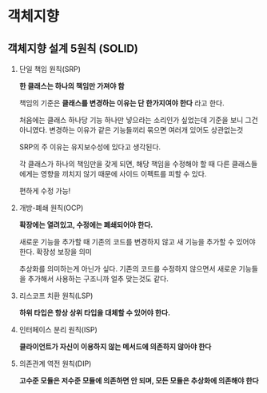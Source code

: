 # 객체지향

## 객체지향 설계 5원칙 (SOLID)

1. 단일 책임 원칙(SRP)
   
   **한 클래스는 하나의 책임만 가져야 함**

   책임의 기준은 **클래스를 변경하는 이유는 단 한가지여야 한다** 라고 한다.

	처음에는 클래스 하나당 기능 하나만 넣으라는 소리인가 싶었는데 기준을 보니 그건 아니였다. 변경하는 이유가 같은 기능들끼리 묶으면 여러개 있어도 상관없는것
	
	SRP의 주 이유는 유지보수성에 있다고 생각된다.

	각 클래스가 하나의 책임만을 갖게 되면, 해당 책임을 수정해야 할 때 다른 클래스들에게는 영향을 끼치지 않기 때문에 사이드 이펙트를 피할 수 있다.
	
	편하게 수정 가능!

2. 개방-폐쇄 원칙(OCP)

	**확장에는 열려있고, 수정에는 폐쇄되어야 한다.**

	새로운 기능을 추가할 때 기존의 코드를 변경하지 않고 새 기능을 추가할 수 있어야 한다. 확장성 보장을 의미

	추상화를 의미하는게 아닌가 싶다. 기존의 코드를 수정하지 않으면서 새로운 기능들을 추가해서 사용하는 구조니까 얼추 맞는것도 같다.

3. 리스코프 치환 원칙(LSP)
   
   **하위 타입은 항상 상위 타입을 대체할 수 있어야 한다.**
4. 인터페이스 분리 원칙(ISP)
	
	**클라이언트가 자신이 이용하지 않는 메서드에 의존하지 않아야 한다**

5. 의존관계 역전 원칙(DIP)

	**고수준 모듈은 저수준 모듈에 의존하면 안 되며, 모든 모듈은 추상화에 의존해야 한다**